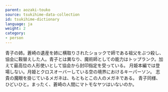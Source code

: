 ```yaml
---
parent: aozaki-touko
source: tsukihime-data-collection
id: tsukihime-dictionary
language: ja
weight: 2
category:
- person
---
```


青子の姉。蒼崎の遺産を姉に横取りされたショックで師である祖父をぶつ殺し、協会に鞍替えした人。青子とは異なり、魔術師としての能力はトップランク。加えて最高位の人形使いとして協会から封印指定を受っている。
月姫本編では登場しない。月姫とクロスオーバーしている空の境界におけるキーパーソン。
志貴の魔眼を掛じているメガネは、もともとこの人のメガネである。
青子同様、ひどいひと。まったく、蒼崎の人間にマトモなヤツはいないのか。
